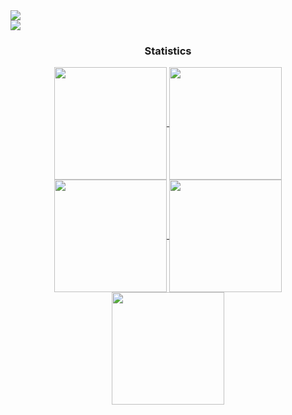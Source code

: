 <div> <a href="https://github.com/NimaWasTaken" target="_blank"><img src="https://img.shields.io/badge/GitHub-100000?style=for-the-badge&logo=github&logoColor=white" target="_blank"></a>
</div><img src="https://user-images.githubusercontent.com/73097560/115834477-dbab4500-a447-11eb-908a-139a6edaec5c.gif"><h3 align="center">Statistics</h3>
<div align="center">
<a href="https://github.com/NimaWasTaken">
<img align="center" src="http://github-profile-summary-cards.vercel.app/api/cards/stats?username=NimaWasTaken&theme=dark" height="180em" />
<img align="center" src="http://github-profile-summary-cards.vercel.app/api/cards/most-commit-language?username=NimaWasTaken&theme=dark" height="180em" />
<img align="center" src="http://github-profile-summary-cards.vercel.app/api/cards/repos-per-language?username=NimaWasTaken&theme=2077" height="180em" />
<img align="center" src="http://github-profile-summary-cards.vercel.app/api/cards/productive-time?username=NimaWasTaken&theme=2077" height="180em" />
<img align="center" src="http://github-profile-summary-cards.vercel.app/api/cards/profile-details?username=NimaWasTaken&theme=dark" height="180em" />
</div>
